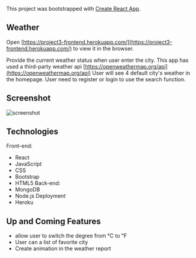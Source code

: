 This project was bootstrapped with [Create React App](https://github.com/facebook/create-react-app).

## Weather

Open [https://project3-frontend.herokuapp.com/](https://project3-frontend.herokuapp.com/) to view it in the browser.

Provide the current weather status when user enter the city.
This app has used a third-party weather api [https://openweathermap.org/api](https://openweathermap.org/api)
User will see 4 default city's weather in the homepage.
User need to register or login to use the search function.

## Screenshot
![screenshot](https://imgur.com/kKAXeRI.png)

## Technologies
Front-end:
- React
- JavaScript 
- CSS
- Bootstrap
- HTML5
Back-end:
- MongoDB
- Node.js
Deployment
- Heroku

## Up and Coming Features
- allow user to switch the degree from ℃ to ℉
- User can a list of favorite city
- Create animation in the weather report

